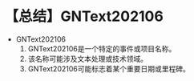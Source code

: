 # 【总结】GNText202106

-   GNText202106
    1.  GNText202106是一个特定的事件或项目名称。
    2.  该名称可能涉及文本处理或技术领域。
    3.  GNText202106可能标志着某个重要日期或里程碑。